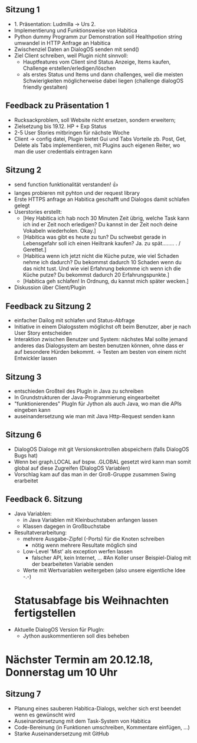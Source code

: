 ## Sitzung 1
- 1\. Präsentation: Ludmilla -> Urs 2.
- Implementierung und Funktionsweise von Habitica
- Python dummy Programm zur Demonstration soll Healthpotion string umwandel in HTTP Anfrage an Habitica
- Zwischenziel Daten an DialogOS senden mit send()
- Ziel Client schreiben, weil Plugin nicht sinnvoll:
  - Hauptfeatures vom Client sind Status Anzeige, Items kaufen, Challenge erstellen/erledigen/löschen
  - als erstes Status und Items und dann challenges, weil die meisten Schwierigkeiten möglicherweise dabei liegen (challenge dialogOS friendly gestalten)
## Feedback zu Präsentation 1
- Rucksackproblem, soll Website nicht ersetzen, sondern erweitern;
- Zielsetzung bis 19.12. HP + Exp Status
- 2-5 User Stories mitbringen für nächste Woche 
- Client -> config datei, Plugin bietet Gui und Tabs Vorteile zb. Post, Get, Delete als Tabs implementieren, mit Plugins auch eigenen Reiter, wo man die user credentials eintragen kann 
## Sitzung 2
- send function funktionalität verstanden! :thumbsup:
- langes probieren mit pyhton und der request library 
- Erste HTTPS anfrage an Habitica geschafft und Dialogos damit schlafen gelegt
- Userstories erstellt:
  - [Hey Habitica ich hab noch 30 Minuten Zeit übrig, welche Task kann ich ind er Zeit noch erledigen?
    Du kannst in der Zeit noch deine Vokabeln wiederholen.
    Okay.]   
  - [Habitica was gibt es heute zu tun? 
     Du schwebst gerade in Lebensgefahr soll ich einen Heiltrank kaufen?
     Ja.
     zu spät........ . / Gerettet.]
  - [Habitica wenn ich jetzt nicht die Küche putze, wie viel Schaden nehme ich dadurch? 
     Du bekommst dadurch 10 Schaden wenn du das nicht tust.
     Und wie viel Erfahrung bekomme ich wenn ich die Küche putze?
     Du bekommst dadurch 20 Erfahrungspunkte.]
  - [Habitica geh schlafen!
     In Ordnung, du kannst mich später wecken.]
- Diskussion über Client/Plugin

## Feedback zu Sitzung 2
 - einfacher Dailog mit schlafen und Status-Abfrage 
 - Initiative in einem Dialogsstem möglichst oft beim Benutzer, aber je nach User Story entscheiden
 - Interaktion zwischen Benutzer und System: nächstes Mal sollte jemand anderes das Dialogsystem am besten benutzen können, ohne dass er auf besondere Hürden bekommt. -> Testen am besten von einem nicht Entwickler lassen
 
## Sitzung 3
- entschieden Großteil des PlugIn in Java zu schreiben
- In Grundstrukturen der Java-Programmierung eingearbeitet
- "funktionierendes" PlugIn für Jython als auch Java, wo man die APIs eingeben kann
- auseinandersetzung wie man mit Java Http-Request senden kann

## Sitzung 6
- DialogOS Dialoge mit git Versionskontrollen abspeichern (falls DialogOS Bugs hat)
- Wenn bei graph.LOCAL auf bspw. .GLOBAL gesetzt wird kann man somit global auf diese Zugreifen (DialogOS Variablen)
- Vorschlag kam auf das man in der Groß-Gruppe zusammen Swing erarbeitet

## Feedback 6. Sitzung
- Java Variablen:
  - in Java Variablen mit Kleinbuchstaben anfangen lassen
  - Klassen dagegen in Großbuchstabe
- Resultatverarbeitung:
  - mehrere Ausgabe-Zipfel (-Ports) für die Knoten schreiben
    - nötig wenn mehrere Resultate möglich sind
  - Low-Level 'Mist' als exception werfen lassen
    - falscher API, kein Internet, ...
#An Koller unser Beispiel-Dialog mit der bearbeiteten Variable senden
  - Werte mit Wertvariablen weitergeben (also unsere eigentliche Idee -.-)
  # Statusabfage bis Weihnachten fertigstellen
- Aktuelle DialogOS Version für PlugIn:
  - Jython auskommentieren soll dies beheben
# Nächster Termin am 20.12.18, Donnerstag um 10 Uhr

## Sitzung 7
- Planung eines sauberen Habitica-Dialogs, welcher sich erst beendet wenn es gewünscht wird
- Auseinandersetzung mit dem Task-System von Habitica
- Code-Bereinung (in Funktionen umschreiben, Kommentare einfügen, ...)
- Starke Auseinandersetzung mit GitHub
